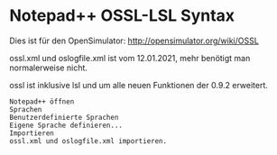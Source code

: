 # Notepad++ OSSL-LSL Syntax

Dies ist für den OpenSimulator: http://opensimulator.org/wiki/OSSL

ossl.xml und oslogfile.xml ist vom 12.01.2021, mehr benötigt man normalerweise nicht.

ossl ist inklusive lsl und um alle neuen Funktionen der 0.9.2 erweitert.


    Notepad++ öffnen
    Sprachen 
    Benutzerdefinierte Sprachen
    Eigene Sprache definieren...
    Importieren
    ossl.xml und oslogfile.xml importieren.

